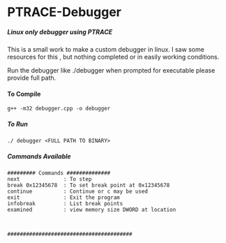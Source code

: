 # PTRACE-Debugger


##### Linux only debugger using PTRACE
This is a small work to make a custom debugger in linux. 
I saw some resources for this , but nothing completed or in easily working conditions. 

Run the debugger like ./debugger 
when prompted for executable please provide full path.

#### To Compile
```
g++ -m32 debugger.cpp -o debugger
```

##### To Run
```
./ debugger <FULL PATH TO BINARY> 

```

##### Commands Available
```
######### Commands ##############
next              : To step 
break 0x12345678  : To set break point at 0x12345678
continue          : Continue or c may be used
exit              : Exit the program
infobreak         : List break points
examined          : view memory size DWORD at location 



########################################

```
